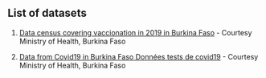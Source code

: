 ## List of datasets 

1. [Data census covering vaccionation in 2019 in Burkina Faso](https://drive.google.com/file/d/165IxqtvvRpo4tKrt-H4jSHbEn56bRWyM/view?usp=sharing) - Courtesy Ministry of Health, Burkina Faso

2. [Data from Covid19 in Burkina Faso Données tests de covid19](https://drive.google.com/file/d/1wvv_drq5ZTy2UT9Md2T-Q5l9Hn15kcAd/view?usp=sharing) - Courtesy Ministry of Health, Burkina Faso